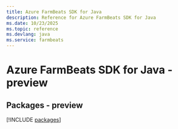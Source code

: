 ```yaml
---
title: Azure FarmBeats SDK for Java
description: Reference for Azure FarmBeats SDK for Java
ms.date: 10/23/2025
ms.topic: reference
ms.devlang: java
ms.service: farmbeats
---
```

# Azure FarmBeats SDK for Java - preview
## Packages - preview
[!INCLUDE [packages](farmbeats-index.md)]